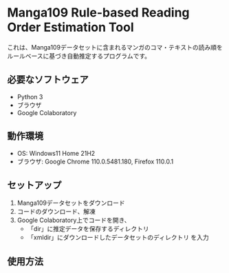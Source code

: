 # Manga109 Rule-based Reading Order Estimation Tool
これは、Manga109データセットに含まれるマンガのコマ・テキストの読み順をルールベースに基づき自動推定するプログラムです。

## 必要なソフトウェア
- Python 3
- ブラウザ
- Google Colaboratory

## 動作環境
- OS: Windows11 Home 21H2
- ブラウザ: Google Chrome 110.0.5481.180, Firefox 110.0.1

## セットアップ
1. Manga109データセットをダウンロード
2. コードのダウンロード、解凍
3. Google Colaboratory上でコードを開き、
    - 「dir」に推定データを保存するディレクトリ
    - 「xmldir」にダウンロードしたデータセットのディレクトリ
    を入力

## 使用方法
